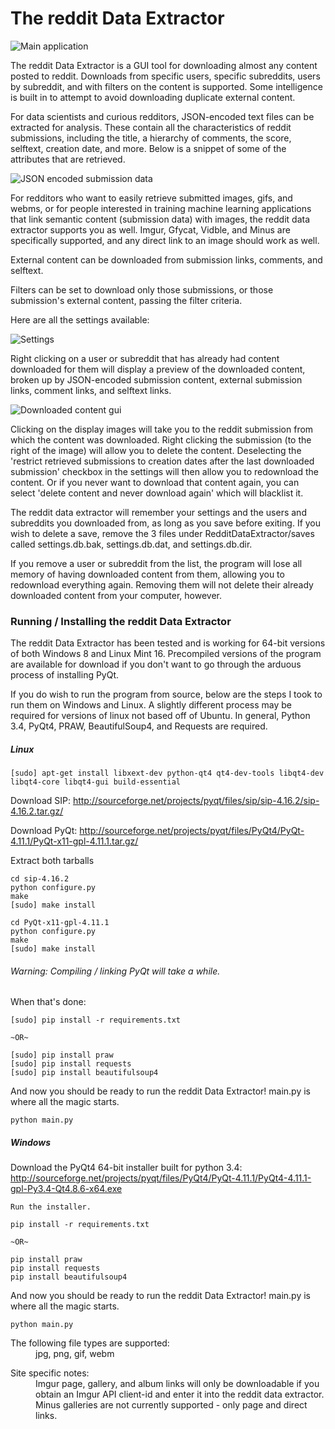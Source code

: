 The reddit Data Extractor
===================

![Main application](http://i.imgur.com/ekuaFS9.png)


The reddit Data Extractor is a GUI tool for downloading almost any content posted to reddit. Downloads from specific users, specific subreddits, users by subreddit, and with filters on the content is supported. Some intelligence is built in to attempt to avoid downloading duplicate external content.

For data scientists and curious redditors, JSON-encoded text files can be extracted for analysis. These contain all the characteristics of reddit submissions, including the title, a hierarchy of comments, the score, selftext, creation date, and more. Below is a snippet of some of the attributes that are retrieved.

![JSON encoded submission data](http://i.imgur.com/lKxB3Hl.png)


For redditors who want to easily retrieve submitted images, gifs, and webms, or for people interested in training machine learning applications that link semantic content (submission data) with images, the reddit data extractor supports you as well. Imgur, Gfycat, Vidble, and Minus are specifically supported, and any direct link to an image should work as well.

External content can be downloaded from submission links, comments, and selftext.

Filters can be set to download only those submissions, or those submission's external content, passing the filter criteria.

Here are all the settings available:

![Settings](http://i.imgur.com/f874li1.png)

Right clicking on a user or subreddit that has already had content downloaded for them will display a preview of the downloaded content, broken up by JSON-encoded submission content, external submission links, comment links, and selftext links.

![Downloaded content gui](http://i.imgur.com/hFS58uy.png)

Clicking on the display images will take you to the reddit submission from which the content was downloaded. Right clicking the submission (to the right of the image) will allow you to delete the content. Deselecting the 'restrict retrieved submissions to creation dates after the last downloaded submission' checkbox in the settings will then allow you to redownload the content. Or if you never want to download that content again, you can select 'delete content and never download again' which will blacklist it.

The reddit data extractor will remember your settings and the users and subreddits you downloaded from, as long as you save before exiting. If you wish to delete a save, remove the 3 files under RedditDataExtractor/saves called settings.db.bak, settings.db.dat, and settings.db.dir.

If you remove a user or subreddit from the list, the program will lose all memory of having downloaded content from them, allowing you to redownload everything again. Removing them will not delete their already downloaded content from your computer, however.

### Running / Installing the reddit Data Extractor

The reddit Data Extractor has been tested and is working for 64-bit versions of both Windows 8 and Linux Mint 16. Precompiled versions of the program are available for download if you don't want to go through the arduous process of installing PyQt.

If you do wish to run the program from source, below are the steps I took to run them on Windows and Linux. A slightly different process may be required for versions of linux not based off of Ubuntu. In general, Python 3.4, PyQt4, PRAW, BeautifulSoup4, and Requests are required.

##### Linux
    [sudo] apt-get install libxext-dev python-qt4 qt4-dev-tools libqt4-dev libqt4-core libqt4-gui build-essential

Download SIP: http://sourceforge.net/projects/pyqt/files/sip/sip-4.16.2/sip-4.16.2.tar.gz/

Download PyQt: http://sourceforge.net/projects/pyqt/files/PyQt4/PyQt-4.11.1/PyQt-x11-gpl-4.11.1.tar.gz/

Extract both tarballs

    cd sip-4.16.2
    python configure.py
    make
    [sudo] make install
    
    cd PyQt-x11-gpl-4.11.1
    python configure.py
    make
    [sudo] make install

###### Warning: Compiling / linking PyQt will take a while.
When that's done:

    [sudo] pip install -r requirements.txt
    
    ~OR~
    
    [sudo] pip install praw
    [sudo] pip install requests
    [sudo] pip install beautifulsoup4
    
And now you should be ready to run the reddit Data Extractor! main.py is where all the magic starts.

    python main.py
    
##### Windows

Download the PyQt4 64-bit installer built for python 3.4: http://sourceforge.net/projects/pyqt/files/PyQt4/PyQt-4.11.1/PyQt4-4.11.1-gpl-Py3.4-Qt4.8.6-x64.exe
    
    Run the installer.
    
    pip install -r requirements.txt
    
    ~OR~
    
    pip install praw
    pip install requests
    pip install beautifulsoup4
    
And now you should be ready to run the reddit Data Extractor! main.py is where all the magic starts.

    python main.py

<dl>
  <dt>The following file types are supported:</dt>
  <dd>jpg, png, gif, webm</dd>
</dl>
  
<dl>
  <dt>Site specific notes:</dt>
  <dd>Imgur page, gallery, and album links will only be downloadable if you obtain an Imgur API client-id and enter it into the reddit data extractor.</dd>
  <dd>Minus galleries are not currently supported - only page and direct links.</dd>
</dl>
